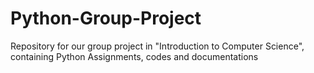 # Python-Group-Project
Repository for our group project in "Introduction to Computer Science", containing Python Assignments, codes and documentations
